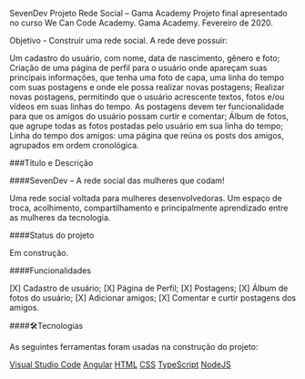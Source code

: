 SevenDev
Projeto Rede Social – Gama Academy
Projeto final apresentado no curso We Can Code Academy. Gama Academy. Fevereiro de 2020.

Objetivo - Construir uma rede social. A rede deve possuir:

Um cadastro do usuário, com nome, data de nascimento, gênero e foto;
Criação de uma página de perfil para o usuário onde apareçam suas principais informações, que tenha uma foto de capa, uma linha do tempo com suas postagens e onde ele possa realizar novas postagens;
Realizar novas postagens, permitindo que o usuário acrescente textos, fotos e/ou vídeos em suas linhas do tempo. As postagens devem ter funcionalidade para que os amigos do usuário possam curtir e comentar;
Álbum de fotos, que agrupe todas as fotos postadas pelo usuário em sua linha do tempo;
Linha do tempo dos amigos: uma página que reúna os posts dos amigos, agrupados em ordem cronológica.

###Título e Descrição

####SevenDev – A rede social das mulheres que codam!

Uma rede social voltada para mulheres desenvolvedoras. Um espaço de troca, acolhimento, compartilhamento e principalmente aprendizado entre as mulheres da tecnologia.

####Status do projeto

Em construção.

####Funcionalidades 

[X] Cadastro de usuário; 
[X] Página de Perfil; 
[X] Postagens; 
[X] Álbum de fotos do usuário;
[X] Adicionar amigos; 
[X] Comentar e curtir postagens dos amigos.

####🛠Tecnologias

As seguintes ferramentas foram usadas na construção do projeto:

[Visual Studio Code](https://code.visualstudio.com/download)
[Angular](https://angular.io/)
[HTML]()
[CSS]()
[TypeScript]()
[NodeJS]()
